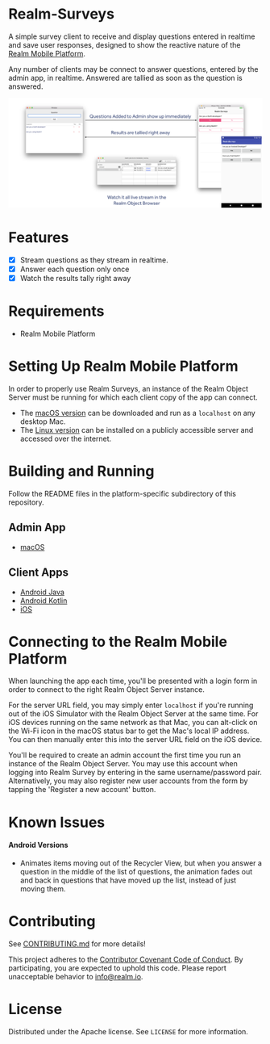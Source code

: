 # Realm-Surveys
A simple survey client to receive and display questions entered in realtime and save user responses, designed to show the reactive nature of the [Realm Mobile Platform](https://realm.io/news/introducing-realm-mobile-platform/).

Any number of clients may be connect to answer questions, entered by the admin app, in realtime.  Answered are tallied as soon as the question is answered.

![Images](Github-Image.png)

# Features

- [x] Stream questions as they stream in realtime.
- [x] Answer each question only once
- [x] Watch the results tally right away

# Requirements

* Realm Mobile Platform

# Setting Up Realm Mobile Platform

In order to properly use Realm Surveys, an instance of the Realm Object Server must be running for which each client copy of the app can connect.

* The [macOS version](https://realm.io/docs/get-started/installation/mac/) can be downloaded and run as a `localhost` on any desktop Mac.
* The [Linux version](https://realm.io/docs/get-started/installation/linux/) can be installed on a publicly accessible server and accessed over the internet.

# Building and Running

Follow the README files in the platform-specific subdirectory of this repository.

## Admin App

* [macOS](macOS)

## Client Apps

* [Android Java](Java)
* [Android Kotlin](Kotlin)
* [iOS](iOS)

# Connecting to the Realm Mobile Platform
When launching the app each time, you'll be presented with a login form in order to connect to the right Realm Object Server instance.

For the server URL field, you may simply enter `localhost` if you're running out of the iOS Simulator with the Realm Object Server at the same time. For iOS devices running on the same network as that Mac, you can alt-click on the Wi-Fi icon in the macOS status bar to get the Mac's local IP address. You can then manually enter this into the server URL field on the iOS device.

You'll be required to create an admin account the first time you run an instance of the Realm Object Server. You may use this account when logging into Realm Survey by entering in the same username/password pair. Alternatively, you may also register new user accounts from the form by tapping the 'Register a new account' button.

# Known Issues

#### Android Versions
* Animates items moving out of the Recycler View, but when you answer a question in the middle of the list of questions, the animation fades out and back in questions that have moved up the list, instead of just moving them.  

# Contributing

See [CONTRIBUTING.md](CONTRIBUTING.md) for more details!

This project adheres to the [Contributor Covenant Code of Conduct](https://realm.io/conduct/). By participating, you are expected to uphold this code. Please report unacceptable behavior to [info@realm.io](mailto:info@realm.io).

# License

Distributed under the Apache license. See ``LICENSE`` for more information.

[1]: https://realm.io/news/introducing-realm-mobile-platform/
[2]: https://realm.io/docs/get-started/installation/mac/
[3]: https://realm.io/docs/get-started/installation/linux/
[4]: https://github.com/realm-demos/realm-draw/tree/master/Android
[5]: https://github.com/realm-demos/realm-draw/tree/master/Apple
[6]: https://github.com/realm-demos/realm-draw/tree/master/Xamarin
